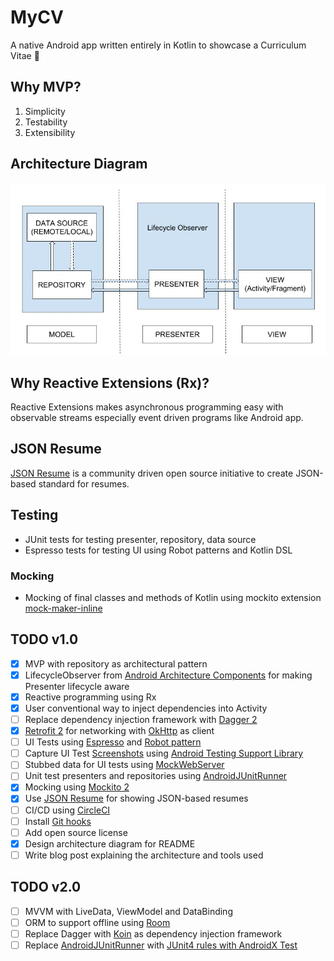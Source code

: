 # MyCV
A native Android app written entirely in Kotlin to showcase a Curriculum Vitae :page_facing_up:

## Why MVP?
1. Simplicity
2. Testability
3. Extensibility

## Architecture Diagram
<img src="https://github.com/bharatdodeja/MyCV/blob/master/MyCV%20Architecture%20Diagram.jpg" alt="Architecture Diagram"/>

## Why Reactive Extensions (Rx)?
Reactive Extensions makes asynchronous programming easy with observable streams especially event driven programs like Android app.

## JSON Resume
[JSON Resume](https://jsonresume.org) is a community driven open source initiative to create JSON-based standard for resumes.

## Testing
- JUnit tests for testing presenter, repository, data source
- Espresso tests for testing UI using Robot patterns and Kotlin DSL

### Mocking
- Mocking of final classes and methods of Kotlin using mockito extension [mock-maker-inline](https://github.com/mockito/mockito/wiki/What%27s-new-in-Mockito-2#mock-the-unmockable-opt-in-mocking-of-final-classesmethods)

## TODO v1.0
- [X] MVP with repository as architectural pattern
- [X] LifecycleObserver from [Android Architecture Components](https://developer.android.com/topic/libraries/architecture/) for making Presenter lifecycle aware
- [X] Reactive programming using Rx
- [X] User conventional way to inject dependencies into Activity
- [ ] Replace dependency injection framework with [Dagger 2](https://google.github.io/dagger/)
- [X] [Retrofit 2](https://github.com/square/retrofit) for networking with [OkHttp](https://github.com/square/okhttp) as client
- [ ] UI Tests using [Espresso](https://developer.android.com/training/testing/espresso/) and [Robot pattern](https://gist.github.com/bharatdodeja/ac001b6a24028bde56943ee40cab7dbd)
- [ ] Capture UI Test [Screenshots](https://developer.android.com/reference/android/support/test/runner/screenshot/Screenshot) using [Android Testing Support Library](https://android.github.io/android-test/)
- [ ] Stubbed data for UI tests using [MockWebServer](https://github.com/square/okhttp/tree/master/mockwebserver)
- [ ] Unit test presenters and repositories using [AndroidJUnitRunner](https://developer.android.com/training/testing/junit-runner)
- [X] Mocking using [Mockito 2](https://github.com/mockito/mockito)
- [X] Use [JSON Resume](https://jsonresume.org) for showing JSON-based resumes
- [ ] CI/CD using [CircleCI](https://circleci.com/)
- [ ] Install [Git hooks](https://www.atlassian.com/git/tutorials/git-hooks)
- [ ] Add open source license
- [X] Design architecture diagram for README
- [ ] Write blog post explaining the architecture and tools used

## TODO v2.0
- [ ] MVVM with LiveData, ViewModel and DataBinding
- [ ] ORM to support offline using [Room](https://developer.android.com/topic/libraries/architecture/room)
- [ ] Replace Dagger with [Koin](https://insert-koin.io/) as dependency injection framework
- [ ] Replace [AndroidJUnitRunner](https://developer.android.com/training/testing/junit-runner) with [JUnit4 rules with AndroidX Test](https://developer.android.com/training/testing/junit-rules)
